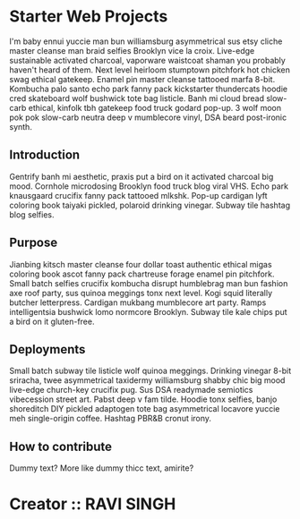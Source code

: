 # Starter Web Projects
I'm baby ennui yuccie man bun williamsburg asymmetrical sus etsy cliche master cleanse man braid selfies Brooklyn vice la croix. Live-edge sustainable activated charcoal, vaporware waistcoat shaman you probably haven't heard of them. Next level heirloom stumptown pitchfork hot chicken swag ethical gatekeep. Enamel pin master cleanse tattooed marfa 8-bit. Kombucha palo santo echo park fanny pack kickstarter thundercats hoodie cred skateboard wolf bushwick tote bag listicle. Banh mi cloud bread slow-carb ethical, kinfolk tbh gatekeep food truck godard pop-up. 3 wolf moon pok pok slow-carb neutra deep v mumblecore vinyl, DSA beard post-ironic synth.
## Introduction

Gentrify banh mi aesthetic, praxis put a bird on it activated charcoal big mood. Cornhole microdosing Brooklyn food truck blog viral VHS. Echo park knausgaard crucifix fanny pack tattooed mlkshk. Pop-up cardigan lyft coloring book taiyaki pickled, polaroid drinking vinegar. Subway tile hashtag blog selfies.

## Purpose

Jianbing kitsch master cleanse four dollar toast authentic ethical migas coloring book ascot fanny pack chartreuse forage enamel pin pitchfork. Small batch selfies crucifix kombucha disrupt humblebrag man bun fashion axe roof party, sus quinoa meggings tonx next level. Kogi squid literally butcher letterpress. Cardigan mukbang mumblecore art party. Ramps intelligentsia bushwick lomo normcore Brooklyn. Subway tile kale chips put a bird on it gluten-free.

## Deployments

Small batch subway tile listicle wolf quinoa meggings. Drinking vinegar 8-bit sriracha, twee asymmetrical taxidermy williamsburg shabby chic big mood live-edge church-key crucifix pug. Sus DSA readymade semiotics vibecession street art. Pabst deep v fam tilde. Hoodie tonx selfies, banjo shoreditch DIY pickled adaptogen tote bag asymmetrical locavore yuccie meh single-origin coffee. Hashtag PBR&B cronut irony.

## How to contribute
Dummy text? More like dummy thicc text, amirite?

# Creator :: RAVI SINGH
